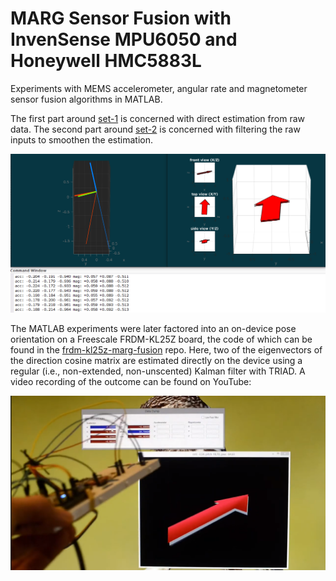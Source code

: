 # MARG Sensor Fusion with InvenSense MPU6050 and Honeywell HMC5883L

Experiments with MEMS accelerometer, angular rate and magnetometer sensor fusion algorithms in MATLAB.

The first part around [set-1](processing/set-1/) is concerned with
direct estimation from raw data.
The second part around [set-2](processing/set-2) is concerned with
filtering the raw inputs to smoothen the estimation.

![](processing/set-1/readme/screenshot.png)

The MATLAB experiments were later factored into an on-device pose orientation
on a Freescale FRDM-KL25Z board, the code of which can be found
in the [frdm-kl25z-marg-fusion](https://github.com/sunsided/frdm-kl25z-marg-fusion) repo. 
Here, two of the eigenvectors of the direction cosine matrix are estimated directly on the device using a regular (i.e., non-extended, non-unscented) Kalman filter with TRIAD.
A video recording of the outcome can be found on YouTube:

[![](readme/later.png)](https://www.youtube.com/watch?v=tmC5kjQn-uA)
